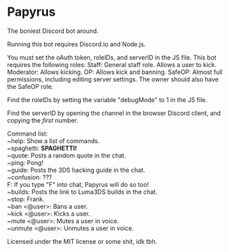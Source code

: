 # Papyrus
The boniest Discord bot around.

Running this bot requires Discord.io and Node.js.

You must set the oAuth token, roleIDs, and serverID in the JS file. This bot requires the following roles:
Staff: General staff role. Allows a user to kick.
Moderator: Allows kicking.
OP: Allows kick and banning.
SafeOP: Almost full permissions, including editing server settings.
The owner should also have the SafeOP role.

Find the roleIDs by setting the variable "debugMode" to 1 in the JS file.

Find the serverID by opening the channel in the browser Discord client, and copying the *first* number.

Command list:    
~help: Show a list of commands.    
~spaghetti: **SPAGHETTI!**    
~quote: Posts a random quote in the chat.    
~ping: Pong!    
~guide: Posts the 3DS hacking guide in the chat.    
~confusion: ???    
F: If you type "F" into chat, Papyrus will do so too!    
~builds: Posts the link to Luma3DS builds in the chat.    
~stop: Frank.    
~ban <@user>: Bans a user.    
~kick <@user>: Kicks a user.    
~mute <@user>: Mutes a user in voice.    
~unmute <@user>: Unmutes a user in voice.

Licensed under the MIT license or some shit, idk tbh.
